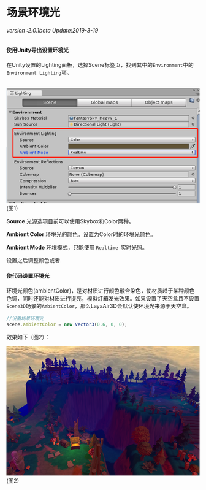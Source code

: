 # 场景环境光

###### *version :2.0.1beta   Update:2019-3-19*

#### 使用Unity导出设置环境光

​	在Unity设置的Lighting面板，选择Scene标签页，找到其中的`Environment`中的`Environment Lighting`项。

​	![](img/1.png)<br>(图1)

**Source** 光源选项目前可以使用Skybox和Color两种。

**Ambient Color** 环境光的颜色。设置为Color时的环境光颜色。

**Ambient Mode** 环境模式，只能使用 `Realtime `实时光照。

设置之后调整颜色或者

#### 使代码设置环境光

​	环境光颜色(ambientColor)，是对材质进行颜色融合染色，使材质趋于某种颜色色调，同时还能对材质进行提亮，模拟灯箱发光效果。如果设置了天空盒且不设置`Scene3D`场景的`AmbientColor`，那么LayaAir3D会默认使环境光来源于天空盒。

```typescript
//设置场景环境光
scene.ambientColor = new Vector3(0.6, 0, 0);
```

效果如下（图2）：

![](img/2.png)<br>(图2)

